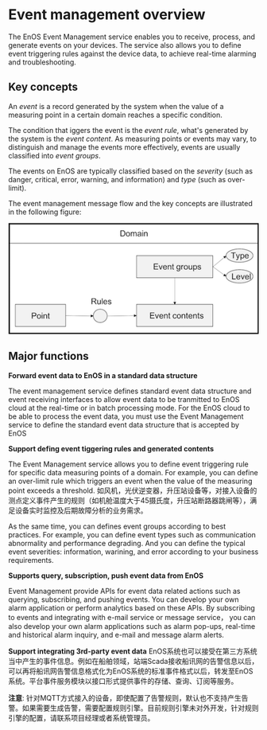 # Event management overview

The EnOS Event Management service enables you to receive, process, and generate events on your devices. The service also allows you to define event triggering rules against the device data, to achieve real-time alarming and troubleshooting.

## Key concepts

An _event_ is a record generated by the system when the value of a  measuring point in a certain domain reaches a specific condition.

The condition that iggers the event is the _event rule_, what's generated by the system is the _event content_. As measuring points or events may vary, to distinguish and manage the events more effectively, events are usually classified into _event groups_.

The events on EnOS are typically classified based on the _severity_ (such as danger, critical, error, warning, and information) and _type_ (such as over-limit).


The event management message flow and the key concepts are illustrated in the following figure:

![Event management message flow](media/event_message_flow.png)

## Major functions

**Forward event data to EnOS in a standard data structure**

The event management service defines standard event data structure and event receiving interfaces to allow event data to be tranmitted to EnOS cloud at the real-time or in batch processing mode. For the EnOS cloud to be able to process the event data, you must use the Event Management service to define the standard event data structure that is accepted by EnOS

**Support defing event tiggering rules and generated contents**

The Event Management service allows you to define event triggering rule for specific data measuring points of a domain. For example, you can define an over-limit rule which triggers an event when the value of the measuring point exceeds a threshold. 如风机，光伏逆变器，升压站设备等，对接入设备的测点定义事件产生的规则（如机舱温度大于45摄氏度，升压站断路器跳闸等），满足设备实时监控及后期故障分析的业务需求。

As the same time, you can defines event groups according to best practices. For example, you can define event types such as communication abnormality and performance degrading. And you can define the typical event severities: information, warining, and error according to your business requirements.

**Supports query, subscription, push event data from EnOS**

Event Management provide APIs for event data related actions such as querying, subscribing, and pushing events. You can develop your own alarm application or perform analytics based on these APIs. By subscribing to events and integrating with e-mail service or message service， you can also develop your own alarm applications such as alarm pop-ups, real-time and historical alarm inquiry, and e-mail and message alarm alerts.

**Support integrating 3rd-party event data**
EnOS系统也可以接受在第三方系统当中产生的事件信息。例如在船舶领域，站端Scada接收船讯网的告警信息以后，可以再将船讯网告警信息格式化为EnOS系统的标准事件格式以后，转发至EnOS系统。平台事件服务模块以接口形式提供事件的存储、查询、订阅等服务。

**注意**: 针对MQTT方式接入的设备，即使配置了告警规则，默认也不支持产生告警。如果需要生成告警，需要配置规则引擎。目前规则引擎未对外开发，针对规则引擎的配置，请联系项目经理或者系统管理员。

